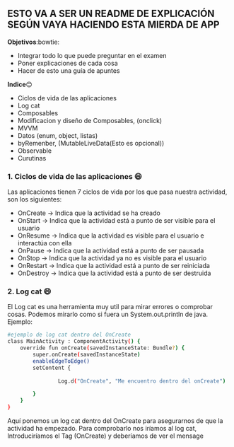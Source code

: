 ## ESTO VA A SER UN README DE EXPLICACIÓN SEGÚN VAYA HACIENDO ESTA MIERDA DE APP

**Objetivos**:bowtie:
- Integrar todo lo que puede preguntar en el examen
- Poner explicaciones de cada cosa
- Hacer de esto una guía de apuntes


**Indice**:blush:

- Ciclos de vida de las aplicaciones
- Log cat
- Composables
- Modificacion y diseño de Composables, (onclick)
- MVVM
- Datos (enum, object, listas)
- byRemenber, (MutableLiveData(Esto es opcional))
- Observable
- Curutinas


### 1. Ciclos de vida de las aplicaciones :smile:
Las aplicaciones tienen 7 ciclos de vida por los que pasa nuestra actividad, son los siguientes:

- OnCreate -> Indica que la actividad se ha creado
- OnStart -> Indica que la actividad está a punto de ser visible para el usuario
- OnResume -> Indica que la actividad es visible para el usuario e interactúa con ella
- OnPause -> Indica que la actividad está a punto de ser pausada
- OnStop -> Indica que la actividad ya no es visible para el usuario
- OnRestart -> Indica que la actividad está a punto de ser reiniciada
- OnDestroy -> Indica que la actividad está a punto de ser destruida

### 2. Log cat :smile:
El Log cat es una herramienta muy util para mirar errores o comprobar cosas. Podemos mirarlo como si fuera
un System.out.println de java. Ejemplo:
```bash
#ejemplo de log cat dentro del OnCreate
class MainActivity : ComponentActivity() {
    override fun onCreate(savedInstanceState: Bundle?) {
        super.onCreate(savedInstanceState)
        enableEdgeToEdge()
        setContent {
            
                Log.d("OnCreate", "Me encuentro dentro del onCreate")
            
        }
    }
}
```

Aquí ponemos un log cat dentro del OnCreate para asegurarnos de que la actividad ha empezado.
Para comprobarlo nos iríamos al log cat, Introduciríamos el Tag (OnCreate) y deberíamos de ver el mensage


 








